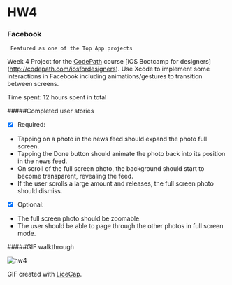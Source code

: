 # HW4
### Facebook
` Featured as one of the Top App projects`

Week 4 Project for the [CodePath](http://www.codepath.com/) course [iOS Bootcamp for designers] (http://codepath.com/iosfordesigners).
Use Xcode to implement some interactions in Facebook including animations/gestures to transition between screens. 

Time spent: 12 hours spent in total 

#####Completed user stories
* [x] Required: 
 + Tapping on a photo in the news feed should expand the photo full screen.
 + Tapping the Done button should animate the photo back into its position in the news feed.
 +  On scroll of the full screen photo, the background should start to become transparent, revealing the feed.
 + If the user scrolls a large amount and releases, the full screen photo should dismiss.
 
* [x] Optional: 
 + The full screen photo should be zoomable.
 + The user should be able to page through the other photos in full screen mode.

#####GIF walkthrough

![hw4](https://cloud.githubusercontent.com/assets/10460611/6429864/34e29af6-bfa2-11e4-8ac8-0dc81c87a27a.gif)

GIF created with [LiceCap](http://www.cockos.com/licecap/).
